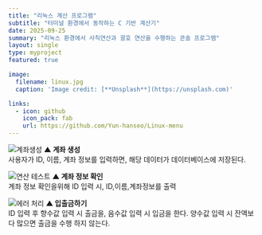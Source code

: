 ```yaml
---
title: "리눅스 계산 프로그램"
subtitle: "터미널 환경에서 동작하는 C 기반 계산기"
date: 2025-09-25
summary: "리눅스 환경에서 사칙연산과 괄호 연산을 수행하는 콘솔 프로그램"
layout: single
type: myproject
featured: true

image:
  filename: linux.jpg
  caption: 'Image credit: [**Unsplash**](https://unsplash.com)'

links:
  - icon: github
    icon_pack: fab
    url: https://github.com/Yun-hanseo/Linux-menu
---
```



![계좌생성](hsprojects/accountcreate.png)
**▲ 계좌 생성**<br>
사용자가 ID, 이름, 계좌 정보를 입력하면, 해당 데이터가 데이터베이스에 저장된다.

![연산 테스트](hsprojects/accountcheck.png)
**▲ 계좌 정보 확인**<br>
계좌 정보 확인을위해 ID 입력 시, ID,이름,계좌정보를 출력

![에러 처리](hsprojects/accountupdate.png)
**▲ 입출금하기**<br>
ID 입력 후 향수값 입력 시 출금을, 음수값 입력 시 입금을 한다.
양수값 입력 시 잔액보다 많으면 출금을 수행 하지 않는다.
